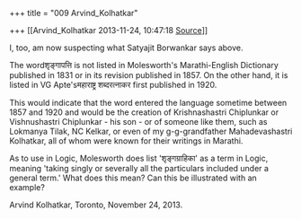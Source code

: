 +++
title = "009 Arvind_Kolhatkar"

+++
[[Arvind_Kolhatkar	2013-11-24, 10:47:18 [Source](https://groups.google.com/g/samskrita/c/uPs9NjXb0-o)]]



I, too, am now suspecting what Satyajit Borwankar says above.

  

The wordशृङ्गापत्ति is not listed in Molesworth's Marathi-English Dictionary published in 1831 or in its revision published in 1857. On the other hand, it is listed in VG Apte'sमहाराष्ट्र शब्दरत्नाकर first published in 1920.

  

This would indicate that the word entered the language sometime between 1857 and 1920 and would be the creation of Krishnashastri Chiplunkar or Vishnushastri Chiplunkar - his son - or of someone like them, such as Lokmanya Tilak, NC Kelkar, or even of my g-g-grandfather Mahadevashastri Kolhatkar, all of whom were known for their writings in Marathi.

  

As to use in Logic, Molesworth does list 'शृङ्गग्राहिका' as a term in Logic, meaning 'taking singly or severally all the particulars included under a general term.' What does this mean? Can this be illustrated with an example?

  

Arvind Kolhatkar, Toronto, November 24, 2013.

